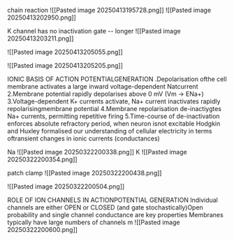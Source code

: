 
chain reaction
![[Pasted image 20250413195728.png]]
![[Pasted image 20250413202950.png]]

K channel has no inactivation gate -- longer
![[Pasted image 20250413203211.png]]

![[Pasted image 20250413205055.png]]

![[Pasted image 20250413205205.png]]




IONIC BASIS OF ACTION POTENTIALGENERATION
.Depolarisation ofthe cell membrane activates a large inward voltage-dependent Natcurrent
2.Membrane potential rapidly depolarises above 0 mV (Vm -> ENa+)
3.Voltage-dependent K+ currents activate, Na+ current inactivates rapidly repolarisingmembrane potential
4.Membrane repolarisation de-inactiygtes Na+ currents, permitting repetitive firing
5.Time-course of de-inactivation enforces absolute refractory period, when neuron isnot excitable
Hodgkin and Huxley formalised our understanding of cellular electricity in terms oftransient changes in ionic currents (conductances)



Na
			![[Pasted image 20250322200338.png]]
K
			![[Pasted image 20250322200354.png]]




patch clamp
			![[Pasted image 20250322200438.png]]




![[Pasted image 20250322200504.png]]


ROLE OF ION CHANNELS IN ACTIONPOTENTIAL GENERATION
lndividual channels are either OPEN or CLOSED (and gate stochastically)Open probability and single channel conductance are key properties
Membranes typically have large numbers of channels
m
![[Pasted image 20250322200600.png]]